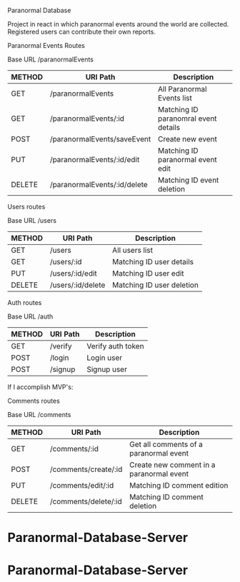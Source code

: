 Paranormal Database

Project in react in which paranormal events around the world are collected. Registered users can contribute their own reports.




Paranormal Events Routes

Base URL /paranormalEvents

| METHOD  | URI Path                                 | Description                                      |
|---------|------------------------------------------|--------------------------------------------------|
| GET     | /paranormalEvents                               | All Paranormal Events list                |
| GET     | /paranormalEvents/:id                           | Matching ID paranomral event details      |
| POST    | /paranormalEvents/saveEvent                     | Create new event                          |
| PUT     | /paranormalEvents/:id/edit                      | Matching ID paranormal event edit         |
| DELETE  | /paranormalEvents/:id/delete                    | Matching ID event deletion                |


Users routes

Base URL /users

| METHOD  | URI Path                                 | Description               |
|---------|------------------------------------------|---------------------------|
| GET     | /users                                   | All users list            |
| GET     | /users/:id                               | Matching ID user details  |
| PUT     | /users/:id/edit                          | Matching ID user edit     |
| DELETE  | /users/:id/delete                        | Matching ID user deletion |



Auth routes

Base URL /auth

| METHOD  | URI Path                                 | Description               |
|---------|------------------------------------------|---------------------------|
| GET     | /verify                                  | Verify auth token         |
| POST    | /login                                   | Login user                |
| POST    | /signup                                  | Signup user               |


If I accomplish MVP's:

Comments routes

Base URL /comments

| METHOD  | URI Path                                 | Description                                                 |
|---------|------------------------------------------|-------------------------------------------------------------|
| GET     | /comments/:id                            | Get all comments of a paranormal event                      |
| POST    | /comments/create/:id                     | Create new comment in a paranormal event                    |
| PUT     | /comments/edit/:id                       | Matching ID comment edition                                 |
| DELETE  | /comments/delete/:id                     | Matching ID comment deletion                                |# Paranormal-Database-Server
# Paranormal-Database-Server
# Paranormal-Database-Server
